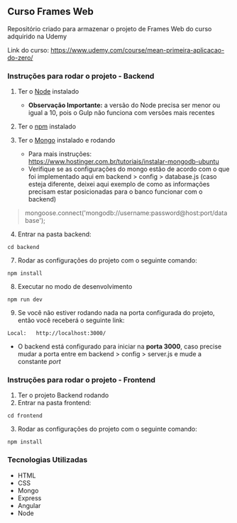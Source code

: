 ## Curso Frames Web

Repositório criado para armazenar o projeto de Frames Web do curso adquirido na Udemy

Link do curso: https://www.udemy.com/course/mean-primeira-aplicacao-do-zero/

### Instruções para rodar o projeto - Backend

1. Ter o [Node](https://nodejs.org/en/) instalado
   - **Observação Importante:** a versão do Node precisa ser menor ou igual a 10, pois o Gulp não funciona com versões mais recentes
2. Ter o [npm](https://www.npmjs.com/get-npm) instalado
3. Ter o [Mongo](https://www.mongodb.com/) instalado e rodando

   - Para mais instruções: https://www.hostinger.com.br/tutoriais/instalar-mongodb-ubuntu
   - Verifique se as configurações do mongo estão de acordo com o que foi implementado aqui em backend > config > database.js (caso esteja diferente, deixei aqui exemplo de como as informações precisam estar posicionadas para o banco funcionar com o backend)

> mongoose.connect('mongodb://username:password@host:port/database');

4. Entrar na pasta backend:

```
cd backend
```

7. Rodar as configurações do projeto com o seguinte comando:

```
npm install
```

8. Executar no modo de desenvolvimento

```
npm run dev
```

9. Se você não estiver rodando nada na porta configurada do projeto, então você receberá o seguinte link:

```
Local:   http://localhost:3000/
```

- O backend está configurado para iniciar na **porta 3000**, caso precise mudar a porta entre em backend > config > server.js e mude a constante _port_

### Instruções para rodar o projeto - Frontend

1. Ter o projeto Backend rodando
2. Entrar na pasta frontend:

```
cd frontend
```

3. Rodar as configurações do projeto com o seguinte comando:

```
npm install
```

### Tecnologias Utilizadas

- HTML
- CSS
- Mongo
- Express
- Angular
- Node
